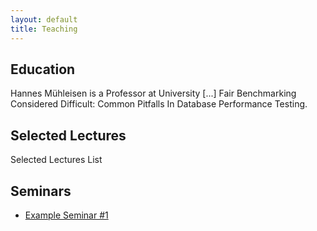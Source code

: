```yaml
---
layout: default
title: Teaching
---
```


## Education

Hannes Mühleisen is a Professor at University [...] Fair Benchmarking Considered Difficult: Common Pitfalls In Database Performance Testing.


## Selected Lectures

Selected Lectures List

## Seminars

- [Example Seminar #1](/seminars/example_seminar)